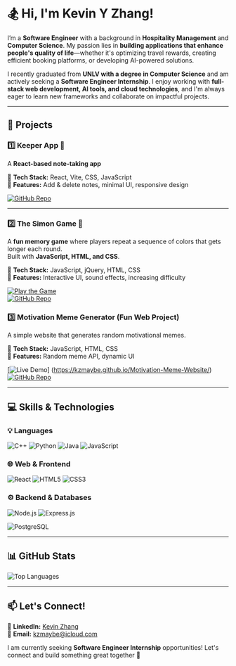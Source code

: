
<!--
**kzmaybe/kzmaybe** is a ✨ _special_ ✨ repository because its `README.md` (this file) appears on your GitHub profile.
-->

# 🏂  Hi, I'm Kevin Y Zhang!

I’m a **Software Engineer** with a background in **Hospitality Management** and **Computer Science**. My passion lies in **building applications that enhance people's quality of life**—whether it's optimizing travel rewards, creating efficient booking platforms, or developing AI-powered solutions.

I recently graduated from **UNLV with a degree in Computer Science** and am actively seeking a **Software Engineer Internship**. I enjoy working with **full-stack web development, AI tools, and cloud technologies**, and I'm always eager to learn new frameworks and collaborate on impactful projects.

---

## 🔨 Projects
### 1️⃣ Keeper App 📝
A **React-based note-taking app** 

🔹 **Tech Stack:** React, Vite, CSS, JavaScript  
🔹 **Features:** Add & delete notes, minimal UI, responsive design  

[![GitHub Repo](https://img.shields.io/badge/Repo-GitHub-blue)](https://github.com/kzmaybe/Keeper-App)

---

### 2️⃣ The Simon Game 🎵
A **fun memory game** where players repeat a sequence of colors that gets longer each round.  
Built with **JavaScript, HTML, and CSS**.

🔹 **Tech Stack:** JavaScript, jQuery, HTML, CSS  
🔹 **Features:** Interactive UI, sound effects, increasing difficulty  

[![Play the Game](https://img.shields.io/badge/Live-Demo-brightgreen)](https://kzmaybe.github.io/The-Simon-Game/)  
[![GitHub Repo](https://img.shields.io/badge/Repo-GitHub-blue)](https://github.com/kzmaybe/The-Simon-Game)


### 3️⃣ **Motivation Meme Generator (Fun Web Project)**
A simple website that generates random motivational memes.

🔹 **Tech Stack:** JavaScript, HTML, CSS  
🔹 **Features:** Random meme API, dynamic UI  

[![Live Demo](https://img.shields.io/badge/Live-Demo-brightgreen)]
(https://kzmaybe.github.io/Motivation-Meme-Website/) 
[![GitHub Repo](https://img.shields.io/badge/Repo-GitHub-blue)](https://github.com/kzmaybe/Motivation-Meme-Website)

---



<!-- ### 4️⃣5️⃣ **BookingHack (Web App & Chrome Extension)**
A **flight and hotel deal finder** that helps users book the cheapest travel using points or cash.

🔹 **Tech Stack:** React, TypeScript, Firebase, API integration  
🔹 **Features:** Travel price tracker, points-to-cash calculator, deal notifications  
🔹 [GitHub Repo](https://github.com/kzmaybe/BookingHack)

--- -->



## 💻 Skills & Technologies

### **💡 Languages**
![C++](https://img.shields.io/badge/C++-00599C?style=flat&logo=c%2B%2B&logoColor=white)
![Python](https://img.shields.io/badge/Python-3776AB?style=flat&logo=python&logoColor=white)
![Java](https://img.shields.io/badge/Java-ED8B00?style=flat&logo=java&logoColor=white)
![JavaScript](https://img.shields.io/badge/JavaScript-F7DF1E?style=flat&logo=javascript&logoColor=black)
<!-- ![TypeScript](https://img.shields.io/badge/TypeScript-3178C6?style=flat&logo=typescript&logoColor=white) -->

### **🌐 Web & Frontend**
![React](https://img.shields.io/badge/React-20232A?style=flat&logo=react&logoColor=61DAFB)
![HTML5](https://img.shields.io/badge/HTML5-E34F26?style=flat&logo=html5&logoColor=white)
![CSS3](https://img.shields.io/badge/CSS3-1572B6?style=flat&logo=css3&logoColor=white)
<!-- ![TailwindCSS](https://img.shields.io/badge/TailwindCSS-06B6D4?style=flat&logo=tailwindcss&logoColor=white) -->

### **⚙️ Backend & Databases**
![Node.js](https://img.shields.io/badge/Node.js-43853D?style=flat&logo=node.js&logoColor=white)
![Express.js](https://img.shields.io/badge/Express.js-000000?style=flat&logo=express&logoColor=white)
<!-- ![MongoDB](https://img.shields.io/badge/MongoDB-4EA94B?style=flat&logo=mongodb&logoColor=white) -->
![PostgreSQL](https://img.shields.io/badge/PostgreSQL-336791?style=flat&logo=postgresql&logoColor=white)

<!-- ### **☁️ Cloud & Tools**
![Git](https://img.shields.io/badge/Git-F05032?style=flat&logo=git&logoColor=white)
![GitHub](https://img.shields.io/badge/GitHub-181717?style=flat&logo=github&logoColor=white)
![Firebase](https://img.shields.io/badge/Firebase-FFCA28?style=flat&logo=firebase&logoColor=black)
![Docker](https://img.shields.io/badge/Docker-2496ED?style=flat&logo=docker&logoColor=white)
![AWS](https://img.shields.io/badge/AWS-FF9900?style=flat&logo=amazonaws&logoColor=black) -->

---

## 📊 GitHub Stats
<!-- ![Kevin's GitHub Stats](https://github-readme-stats.vercel.app/api?username=kzmaybe&show_icons=true&theme=radical)   -->
![Top Languages](https://github-readme-stats.vercel.app/api/top-langs/?username=kzmaybe&layout=compact&theme=radical)

---

## 📫 Let's Connect!

🔹 **LinkedIn:** [Kevin Zhang](https://www.linkedin.com/in/kevin-y-zhang-21623313b/)  
📧 **Email:** kzmaybe@icloud.com 

I am currently seeking **Software Engineer Internship** opportunities! Let's connect and build something great together 🚀

